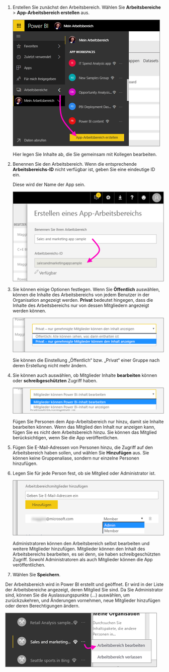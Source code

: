 1. Erstellen Sie zunächst den Arbeitsbereich. Wählen Sie **Arbeitsbereiche** > **App-Arbeitsbereich erstellen** aus. 
   
     ![App-Arbeitsbereich erstellen](media/powerbi-service-create-app-workspace/power-bi-create-app-workspace.png)
   
    Hier legen Sie Inhalte ab, die Sie gemeinsam mit Kollegen bearbeiten.

2. Benennen Sie den Arbeitsbereich. Wenn die entsprechende **Arbeitsbereichs-ID** nicht verfügbar ist, geben Sie eine eindeutige ID ein.
   
     Diese wird der Name der App sein.
   
     ![Benennen des Arbeitsbereichs](media/powerbi-service-create-app-workspace/power-bi-apps-create-workspace-name.png)

3. Sie können einige Optionen festlegen. Wenn Sie **Öffentlich** auswählen, können die Inhalte des Arbeitsbereichs von jedem Benutzer in der Organisation angezeigt werden. **Privat** bedeutet hingegen, dass die Inhalte des Arbeitsbereichs nur von dessen Mitgliedern angezeigt werden können.
   
     ![Festlegen als „Privat“ oder „Öffentlich“](media/powerbi-service-create-app-workspace/power-bi-apps-create-workspace-private-public.png)
   
    Sie können die Einstellung „Öffentlich“ bzw. „Privat“ einer Gruppe nach deren Erstellung nicht mehr ändern.

4. Sie können auch auswählen, ob Mitglieder Inhalte **bearbeiten** können oder **schreibgeschützten** Zugriff haben.
   
     ![Festlegen als bearbeitbar oder schreibgeschützt](media/powerbi-service-create-app-workspace/power-bi-apps-create-workspace-members-edit.png)
   
     Fügen Sie Personen dem App-Arbeitsbereich nur hinzu, damit sie Inhalte bearbeiten können. Wenn das Mitglied den Inhalt nur anzeigen kann, fügen Sie es nicht dem Arbeitsbereich hinzu. Sie können das Mitglied berücksichtigen, wenn Sie die App veröffentlichen.

5. Fügen Sie E-Mail-Adressen von Personen hinzu, die Zugriff auf den Arbeitsbereich haben sollen, und wählen Sie **Hinzufügen** aus. Sie können keine Gruppenaliase, sondern nur einzelne Personen hinzufügen.

6. Legen Sie für jede Person fest, ob sie Mitglied oder Administrator ist.
   
     ![Festlegen von Mitglied oder Administrator für Personen](media/powerbi-service-create-app-workspace/power-bi-apps-create-workspace-admin.png)
   
    Administratoren können den Arbeitsbereich selbst bearbeiten und weitere Mitglieder hinzufügen. Mitglieder können den Inhalt des Arbeitsbereichs bearbeiten, es sei denn, sie haben schreibgeschützten Zugriff. Sowohl Administratoren als auch Mitglieder können die App veröffentlichen.

7. Wählen Sie **Speichern**.

Der Arbeitsbereich wird in Power BI erstellt und geöffnet. Er wird in der Liste der Arbeitsbereiche angezeigt, deren Mitglied Sie sind. Da Sie Administrator sind, können Sie die Auslassungspunkte (...) auswählen, um zurückzukehren, und Änderungen vornehmen, neue Mitglieder hinzufügen oder deren Berechtigungen ändern.

![Arbeitsbereich bearbeiten](media/powerbi-service-create-app-workspace/power-bi-apps-edit-workspace-ellipsis.png)

